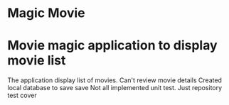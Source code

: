 # Magic Movie
# Movie magic application to display movie list

The application display list of movies. Can't review movie details
Created local database to save save
Not all implemented unit test. Just repository test cover
